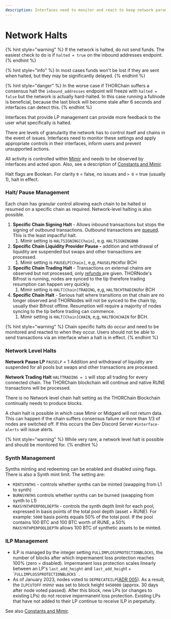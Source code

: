 ```yaml
---
description: Interfaces need to monitor and react to keep network paramaters.
---
```


# Network Halts

{% hint style="warning" %}
If the network is halted, do not send funds. The easiest check to do is if `halted = true` on the inbound addresses endpoint.&#x20;
{% endhint %}

{% hint style="info" %}
In most cases funds won't be lost if they are sent when halted, but they may be significantly delayed.&#x20;
{% endhint %}

{% hint style="danger" %}
In the worse case if THORChain suffers a consensus halt the `inbound_addresses` endpoint will freeze with `halted = false` but the network is actually hard-halted. In this case running a fullnode is beneficial, because the last block will become stale after 6 seconds and interfaces can detect this.&#x20;
{% endhint %}

Interfaces that provide LP management can provide more feedback to the user what specifically is halted.&#x20;

There are levels of granularity the network has to control itself and chains in the event of issues. Interfaces need to monitor these settings and apply appropriate controls in their interfaces, inform users and prevent unsupported actions.&#x20;

All activity is controlled within [Mimir](https://midgard.thorchain.info/v2/thorchain/mimir) and needs to be observed by interfaces and acted upon. Also, see a description of [Constants and Mimir](https://docs.thorchain.org/network/constants-and-mimir).&#x20;

Halt flags are Boolean. For clarity `0` = false, no issues and `> 0` = true (usually 1), halt in effect.&#x20;

### Halt/ Pause Management

Each chain has granular control allowing each chain to be halted or resumed on a specific chain as required. Network-level halting is also possible.

1. **Specific Chain Signing Halt** - Allows inbound transactions but stops the signing of outbound transactions. Outbound transactions are [queued](https://thornode.ninerealms.com/thorchain/queue). This is the least impactful halt.&#x20;
   1. Mimir setting is `HALTSIGNING[Chain]`, e.g. `HALTSIGNINGBNB`
2. **Specific Chain Liquidity Provider Pause -** addition and withdrawal of liquidity are suspended but swaps and other transactions are processed.&#x20;
   1. Mimir setting is `PAUSELP[Chain]`, e,g, `PAUSELPBCH`for BCH
3. **Specific Chain Trading Halt** - Transactions on external chains are observed but not processed, only [refunds ](memos.md#refunds)are given.  THORNode's Bifrost is running, nodes are synced to the tip therefore trading resumption can happen very quickly.&#x20;
   1. Mimir setting is `HALT[Chain]TRADING`, e,g, `HALTBCHTRADING`for BCH
4. **Specific Chain Halt** - Serious halt where transitions on that chain are no longer observed and THORNodes will not be synced to the chain tip, usually their Bifrost offline. Resumption will require a majority of nodes syncing to the tip before trading can commence.&#x20;
   1. Mimir setting is `HALT[Chain]CHAIN`, e,g, `HALTBCHCHAIN` for BCH.

{% hint style="warning" %}
Chain specific halts do occur and need to be monitored and reacted to when they occur. Users should not be able to send transactions via an interface when a halt is in effect.&#x20;
{% endhint %}

### **Network Level Halts**

**Network Pause LP**  `PAUSELP` = 1 Addition and withdrawal of liquidity are suspended for all pools but swaps and other transactions are processed.

**Network Trading Halt** `HALTTRADING = 1` will stop all trading for every connected chain. The THORChain blockchain will continue and native RUNE transactions will be processed.

There is no Network level chain halt setting as the THORChain Blockchain continually needs to produce blocks.

A chain halt is possible in which case Mimir or Midgard will not return data. This can happen if the chain suffers consensus failure or more than 1/3 of nodes are switched off. If this occurs the Dev Discord Server `#interface-alerts` will issue alerts.&#x20;

{% hint style="warning" %}
While very rare, a network level halt is possible and should be monitored for.&#x20;
{% endhint %}

### Synth Management

Synths minting and redeeming can be enabled and disabled using flags. There is also a Synth mint limit. The setting are:

* `MINTSYNTHS` - controls whether synths can be minted (swapping from L1 to synth)&#x20;
* `BURNSYNTHS` controls whether synths can be burned (swapping from synth to L1)
* `MAXSYNTHPERPOOLDEPTH` - controls the synth depth limit for each pool, expressed in basis points of the total pool depth (asset + RUNE). For example: `5000` basis points equals 50% of the total pool. If the pool contains 100 BTC and 100 BTC worth of RUNE, a 50% `MAXSYNTHPERPOOLDEPTH` allows 100 BTC of synthetic assets to be minted.

### ILP Management

* ILP is managed by the integer setting `FULLIMPLOSSPROTECTIONBLOCKS`, the number of blocks after which impermanent loss protection reaches 100% (zero = disabled). Impermanent loss protection scales linearly between an LP's `last_add_height` and `last_add_heigh`t + \```FULLIMPLOSSPROTECTIONBLOCKS`.``
* As of January 2023, nodes voted to `DEPRECATEILP`([ADR 005](https://gitlab.com/thorchain/thornode/-/blob/develop/docs/architecture/adr-005-deprecate-ilp.md)). As a result, the `ILPCUTOFF` mimir was set to block height `9450000` (approx. 30 days after node voted passed). After this block, new LPs (or changes to existing LPs) do not receive impermanent loss protection. Existing LPs that have not added to their LP continue to receive ILP in perpetuity.

See also [Constants and Mimir](https://docs.thorchain.org/network/constants-and-mimir).&#x20;
